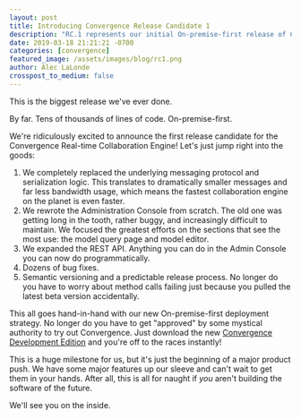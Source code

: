 ```yaml
---
layout: post
title: Introducing Convergence Release Candidate 1
description: "RC.1 represents our initial On-premise-first release of Convergence, the Realtime Collaboration Engine."
date: 2019-03-18 21:21:21 -0700
categories: [convergence]
featured_image: /assets/images/blog/rc1.png
author: Alec LaLonde
crosspost_to_medium: false
---
```

This is the biggest release we've ever done.

By far.  Tens of thousands of lines of code.  On-premise-first.

We're ridiculously excited to announce the first release candidate for the Convergence Real-time Collaboration Engine!  Let's just jump right into the goods:

1. We completely replaced the underlying messaging protocol and serialization logic.  This translates to dramatically smaller messages and far less bandwidth usage, which means the fastest collaboration engine on the planet is even faster.
1. We rewrote the Administration Console from scratch.  The old one was getting long in the tooth, rather buggy, and increasingly difficult to maintain.  We focused the greatest efforts on the sections that see the most use: the model query page and model editor. 
1. We expanded the REST API.  Anything you can do in the Admin Console you can now do programmatically.
1. Dozens of bug fixes.
1. Semantic versioning and a predictable release process.  No longer do you have to worry about method calls failing just because you pulled the latest beta version accidentally.

This all goes hand-in-hand with our new On-premise-first deployment strategy.  No longer do you have to get "approved" by some mystical authority to try out Convergence. Just download the new [Convergence Development Edition](https://hub.docker.com/r/convergencelabs/convergence-de) and you're off to the races instantly!

This is a huge milestone for us, but it's just the beginning of a major product push.  We have some major features up our sleeve and can't wait to get them in your hands.  After all, this is all for naught if _you_ aren't building the software of the future.  

We'll see you on the inside.